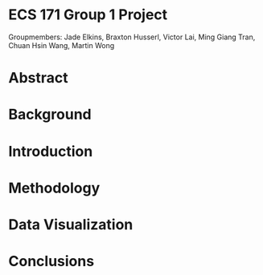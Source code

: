 # ECS 171 Group 1 Project

Groupmembers: Jade Elkins, Braxton Husserl, Victor Lai, Ming Giang Tran, Chuan Hsin Wang, Martin Wong

# Abstract
# Background
# Introduction
# Methodology
# Data Visualization
# Conclusions
